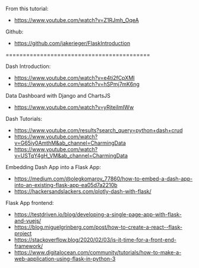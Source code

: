 From this tutorial: 
* https://www.youtube.com/watch?v=Z1RJmh_OqeA

Github: 
* https://github.com/jakerieger/FlaskIntroduction


==========================================

Dash Introduction: 
* https://www.youtube.com/watch?v=e4ti2fCpXMI
* https://www.youtube.com/watch?v=hSPmj7mK6ng


Data Dashboard with Django and ChartsJS 
* https://www.youtube.com/watch?v=yRjteiImIWw

Dash Tutorials:
* https://www.youtube.com/results?search_query=python+dash+crud
* https://www.youtube.com/watch?v=G65iy0AmthM&ab_channel=CharmingData
* https://www.youtube.com/watch?v=USTqY4gH_VM&ab_channel=CharmingData

Embedding Dash App into a Flask App:
* https://medium.com/@olegkomarov_77860/how-to-embed-a-dash-app-into-an-existing-flask-app-ea05d7a2210b
* https://hackersandslackers.com/plotly-dash-with-flask/
  
Flask App frontend:
* https://testdriven.io/blog/developing-a-single-page-app-with-flask-and-vuejs/
* https://blog.miguelgrinberg.com/post/how-to-create-a-react--flask-project
* https://stackoverflow.blog/2020/02/03/is-it-time-for-a-front-end-framework/
* https://www.digitalocean.com/community/tutorials/how-to-make-a-web-application-using-flask-in-python-3

